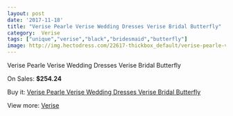 ```yaml
---
layout: post
date: '2017-11-18'
title: "Verise Pearle Verise Wedding Dresses Verise Bridal Butterfly"
category:  Verise
tags: ["unique","verise","black","bridesmaid","butterfly"]
image: http://img.hectodress.com/22617-thickbox_default/verise-pearle-verise-wedding-dresses-verise-bridal-butterfly.jpg
---
```

Verise Pearle Verise Wedding Dresses Verise Bridal Butterfly

On Sales: **$254.24**
<a href="https://www.hectodress.com/-verise/10528-verise-pearle-verise-wedding-dresses-verise-bridal-butterfly.html"><amp-img layout="responsive" width="600" height="600" src="//img.hectodress.com/22617-thickbox_default/verise-pearle-verise-wedding-dresses-verise-bridal-butterfly.jpg" alt="Verise Pearle Verise Wedding Dresses Verise Bridal Butterfly 0" /></a>
<a href="https://www.hectodress.com/-verise/10528-verise-pearle-verise-wedding-dresses-verise-bridal-butterfly.html"><amp-img layout="responsive" width="600" height="600" src="//img.hectodress.com/22618-thickbox_default/verise-pearle-verise-wedding-dresses-verise-bridal-butterfly.jpg" alt="Verise Pearle Verise Wedding Dresses Verise Bridal Butterfly 1" /></a>

Buy it: [Verise Pearle Verise Wedding Dresses Verise Bridal Butterfly](https://www.hectodress.com/-verise/10528-verise-pearle-verise-wedding-dresses-verise-bridal-butterfly.html "Verise Pearle Verise Wedding Dresses Verise Bridal Butterfly")

View more: [ Verise](https://www.hectodress.com/170--verise " Verise")